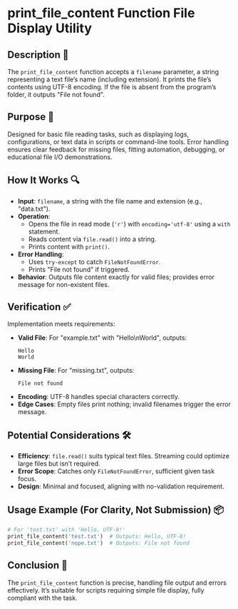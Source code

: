 # print_file_content Function File Display Utility

## Description 📝

The `print_file_content` function accepts a `filename` parameter, a string representing a text file’s name (including extension).
It prints the file’s contents using UTF-8 encoding.
If the file is absent from the program’s folder, it outputs "File not found".

## Purpose 🎯

Designed for basic file reading tasks, such as displaying logs, configurations, or text data in scripts or command-line tools.
Error handling ensures clear feedback for missing files, fitting automation, debugging, or educational file I/O demonstrations.

## How It Works 🔍

-   **Input**: `filename`, a string with the file name and extension (e.g., "data.txt").
-   **Operation**:
    -   Opens the file in read mode (`'r'`) with `encoding='utf-8'` using a `with` statement.
    -   Reads content via `file.read()` into a string.
    -   Prints content with `print()`.
-   **Error Handling**:
    -   Uses `try-except` to catch `FileNotFoundError`.
    -   Prints "File not found" if triggered.
-   **Behavior**: Outputs file content exactly for valid files; provides error message for non-existent files.

## Verification ✅

Implementation meets requirements:

-   **Valid File**: For "example.txt" with "Hello\nWorld", outputs:
    ```
    Hello
    World
    ```
-   **Missing File**: For "missing.txt", outputs:
    ```
    File not found
    ```
-   **Encoding**: UTF-8 handles special characters correctly.
-   **Edge Cases**: Empty files print nothing; invalid filenames trigger the error message.

## Potential Considerations 🛠️

-   **Efficiency**: `file.read()` suits typical text files. Streaming could optimize large files but isn’t required.
-   **Error Scope**: Catches only `FileNotFoundError`, sufficient given task focus.
-   **Design**: Minimal and focused, aligning with no-validation requirement.

## Usage Example (For Clarity, Not Submission) 📦

```python
# For 'test.txt' with 'Hello, UTF-8!'
print_file_content('test.txt')  # Outputs: Hello, UTF-8!
print_file_content('nope.txt')  # Outputs: File not found
```

## Conclusion 🚀

The `print_file_content` function is precise, handling file output and errors effectively. It’s suitable for scripts requiring simple file display, fully compliant with the task.
